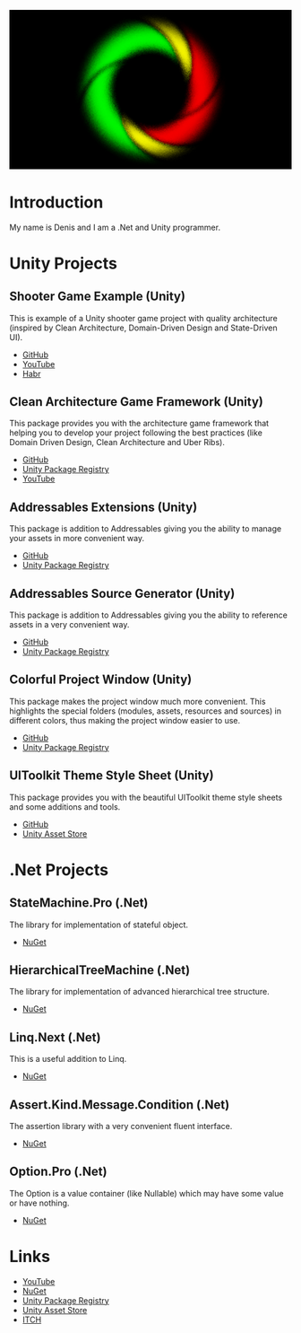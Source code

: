 ![Logo](Logo.png)

# Introduction
My name is Denis and I am a .Net and Unity programmer.

# Unity Projects
## Shooter Game Example (Unity)
This is example of a Unity shooter game project with quality architecture (inspired by Clean Architecture, Domain-Driven Design and State-Driven UI).
- [GitHub](https://github.com/denis535/CleanGameExample)
- [YouTube](https://youtu.be/WmLJHRg0EI4)
- [Habr](https://habr.com/ru/articles/833532/)

## Clean Architecture Game Framework (Unity)
This package provides you with the architecture game framework that helping you to develop your project following the best practices (like Domain Driven Design, Clean Architecture and Uber Ribs).
- [GitHub](https://github.com/Denis535/CleanArchitectureGameFramework/)
- [Unity Package Registry](https://openupm.com/packages/com.denis535.clean-architecture-game-framework/)
- [YouTube](https://youtu.be/JQobAqfakJQ)

## Addressables Extensions (Unity)
This package is addition to Addressables giving you the ability to manage your assets in more convenient way.
- [GitHub](https://github.com/Denis535/CleanArchitectureGameFramework/)
- [Unity Package Registry](https://openupm.com/packages/com.denis535.addressables-extensions/)

## Addressables Source Generator (Unity)
This package is addition to Addressables giving you the ability to reference assets in a very convenient way.
- [GitHub](https://github.com/Denis535/CleanArchitectureGameFramework/)
- [Unity Package Registry](https://openupm.com/packages/com.denis535.addressables-source-generator/)

## Colorful Project Window (Unity)
This package makes the project window much more convenient. This highlights the special folders (modules, assets, resources and sources) in different colors, thus making the project window easier to use.
- [GitHub](https://github.com/Denis535/CleanArchitectureGameFramework/)
- [Unity Package Registry](https://openupm.com/packages/com.denis535.colorful-project-window/)

## UIToolkit Theme Style Sheet (Unity)
This package provides you with the beautiful UIToolkit theme style sheets and some additions and tools.
- [GitHub](https://github.com/Denis535/UIToolkitThemeStyleSheet)
- [Unity Asset Store](https://assetstore.unity.com/packages/tools/gui/uitoolkit-theme-style-sheet-273463)

# .Net Projects
## StateMachine.Pro (.Net)
The library for implementation of stateful object.
- [NuGet](https://www.nuget.org/packages/StateMachine.Pro)

## HierarchicalTreeMachine (.Net)
The library for implementation of advanced hierarchical tree structure.
- [NuGet](https://www.nuget.org/packages/HierarchicalTreeMachine)

## Linq.Next (.Net)
This is a useful addition to Linq.
- [NuGet](https://www.nuget.org/packages/linq.next)

## Assert.Kind.Message.Condition (.Net)
The assertion library with a very convenient fluent interface.
- [NuGet](https://www.nuget.org/packages/Assert.Kind.Message.Condition)

## Option.Pro (.Net)
The Option is a value container (like Nullable) which may have some value or have nothing.
- [NuGet](https://www.nuget.org/packages/Option.Pro)

# Links
- [YouTube](https://www.youtube.com/channel/UCLFdZl0pFkCkHpDWmodBUFg)
- [NuGet](https://www.nuget.org/profiles/Denis535)
- [Unity Package Registry](https://openupm.com/packages/?sort=downloads&q=denis535)
- [Unity Asset Store](https://assetstore.unity.com/publishers/90787)
- [ITCH](https://denis535.itch.io/)
